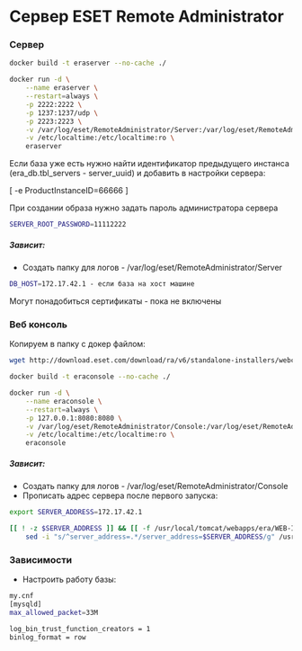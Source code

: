 # Сервер ESET Remote Administrator

### Сервер

```sh
docker build -t eraserver --no-cache ./

docker run -d \
	--name eraserver \
	--restart=always \
	-p 2222:2222 \
	-p 1237:1237/udp \
	-p 2223:2223 \
	-v /var/log/eset/RemoteAdministrator/Server:/var/log/eset/RemoteAdministrator/Server \
	-v /etc/localtime:/etc/localtime:ro \
	eraserver
```

Если база уже есть нужно найти идентификатор предыдущего инстанса (era_db.tbl_servers - server_uuid) и добавить в настройки сервера:

[ -e ProductInstanceID=66666 ]

При создании образа нужно задать пароль администратора сервера 
```sh
SERVER_ROOT_PASSWORD=11112222
```

##### Зависит:

- Создать папку для логов - /var/log/eset/RemoteAdministrator/Server

```sh
DB_HOST=172.17.42.1 - если база на хост машине
```

Могут понадобиться сертификаты - пока не включены


### Веб консоль

Копируем в папку с докер файлом:
```sh
wget http://download.eset.com/download/ra/v6/standalone-installers/webconsole/era.war

docker build -t eraconsole --no-cache ./

docker run -d \
	--name eraconsole \
	--restart=always \
	-p 127.0.0.1:8080:8080 \
	-v /var/log/eset/RemoteAdministrator/Console:/var/log/eset/RemoteAdministrator/Console \
	-v /etc/localtime:/etc/localtime:ro \
	eraconsole
```

##### Зависит:

- Создать папку для логов - /var/log/eset/RemoteAdministrator/Console
- Прописать адрес сервера после первого запуска:
```sh
export SERVER_ADDRESS=172.17.42.1

[[ ! -z $SERVER_ADDRESS ]] && [[ -f /usr/local/tomcat/webapps/era/WEB-INF/classes/sk/eset/era/g2webconsole/server/modules/config/EraWebServerConfig.properties ]] && \
	sed -i "s/^server_address=.*/server_address=$SERVER_ADDRESS/g" /usr/local/tomcat/webapps/era/WEB-INF/classes/sk/eset/era/g2webconsole/server/modules/config/EraWebServerConfig.properties
```

### Зависимости

- Настроить работу базы:
```sh
my.cnf
[mysqld]
max_allowed_packet=33M

log_bin_trust_function_creators = 1
binlog_format = row
```
